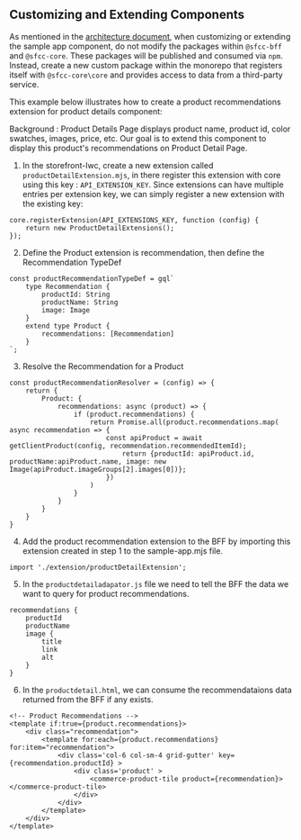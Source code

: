 ## Customizing and Extending Components

As mentioned in the [architecture document](architecture.md), when customizing or extending the sample app component, do not modify the packages within `@sfcc-bff` and `@sfcc-core`. These packages will be published and consumed via `npm`. Instead, create a new custom package within the monorepo that registers itself with `@sfcc-core\core` and provides access to data from a third-party service.

This example below illustrates how to create a product recommendations extension for product details component:

Background : Product Details Page displays product name, product id, color swatches, images, price, etc. Our goal is to extend this component to display this product's recommendations on Product Detail Page. 

1. In the storefront-lwc, create a new extension called `productDetailExtension.mjs`, in there register this extension with core using this key : `API_EXTENSION_KEY`. Since extensions can have multiple entries per extension key, we can simply register a new extension with the existing key: 

```
core.registerExtension(API_EXTENSIONS_KEY, function (config) {
    return new ProductDetailExtensions();
});
```

2. Define the Product extension is recommendation, then define the Recommendation TypeDef 

```
const productRecommendationTypeDef = gql`
    type Recommendation {
        productId: String
        productName: String
        image: Image
    }
    extend type Product {
        recommendations: [Recommendation]
    }
`;
``` 

3. Resolve the Recommendation for a Product
```
const productRecommendationResolver = (config) => {
    return {
        Product: {
            recommendations: async (product) => {
                if (product.recommendations) {
                    return Promise.all(product.recommendations.map( async recommendation => {
                        const apiProduct = await getClientProduct(config, recommendation.recommendedItemId);
                            return {productId: apiProduct.id, productName:apiProduct.name, image: new Image(apiProduct.imageGroups[2].images[0])};
                        })
                    )
                }
            }
        }
    }
}
```

4. Add the product recommendation extension to the BFF by importing this extension created in step 1 to the sample-app.mjs file. 
```
import './extension/productDetailExtension';
```

5. In the `productdetailadapator.js` file we need to tell the BFF the data we want to query for product recommendations.
```
recommendations {
    productId
    productName
    image {
        title
        link
        alt
    }
}
```

6. In the `productdetail.html`, we can consume the recommendataions data returned from the BFF if any exists.
``` 
<!-- Product Recommendations -->
<template if:true={product.recommendations}>
    <div class="recommendation">
        <template for:each={product.recommendations} for:item="recommendation">
            <div class='col-6 col-sm-4 grid-gutter' key={recommendation.productId} >
                <div class='product' >
                    <commerce-product-tile product={recommendation}></commerce-product-tile>
                </div>
            </div>
        </template>
    </div>
</template>
```
